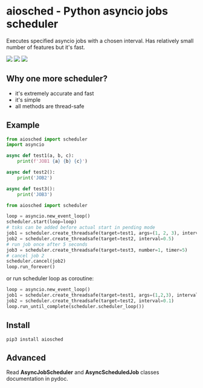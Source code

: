 # aiosched - Python asyncio jobs scheduler

Executes specified asyncio jobs with a chosen interval. Has relatively small
number of features but it's fast.

<img src="https://img.shields.io/pypi/v/aiosched.svg" /> <img src="https://img.shields.io/badge/license-MIT-green" /> <img src="https://img.shields.io/badge/python-3.5%20%7C%203.6%20%7C%203.7-blue.svg" />

## Why one more scheduler?

* it's extremely accurate and fast
* it's simple
* all methods are thread-safe

## Example

```python
from aiosched import scheduler
import asyncio

async def test1(a, b, c):
    print(f'JOB1 {a} {b} {c}')

async def test2():
    print('JOB2')

async def test3():
    print('JOB3')

from aiosched import scheduler

loop = asyncio.new_event_loop()
scheduler.start(loop=loop)
# tsks can be added before actual start in pending mode
job1 = scheduler.create_threadsafe(target=test1, args=(1, 2, 3), interval=1)
job2 = scheduler.create_threadsafe(target=test2, interval=0.5)
# run job once after 5 seconds
job3 = scheduler.create_threadsafe(target=test3, number=1, timer=5)
# cancel job 2
scheduler.cancel(job2)
loop.run_forever()
```

or run scheduler loop as coroutine:

```python
loop = asyncio.new_event_loop()
job1 = scheduler.create_threadsafe(target=test1, args=(1,2,3), interval=0.1)
job2 = scheduler.create_threadsafe(target=test2, interval=0.1)
loop.run_until_complete(scheduler.scheduler_loop())
```

## Install

```shell
pip3 install aiosched
```

## Advanced

Read **AsyncJobScheduler** and **AsyncScheduledJob** classes documentation in
pydoc.
